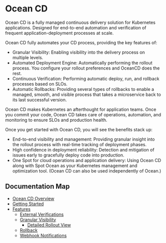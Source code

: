 <meta name="robots" content="noindex">

# Ocean CD

Ocean CD is a fully managed continuous delivery solution for Kubernetes applications.
Designed for end-to-end automation and verification of frequent application-deployment processes at scale.

Ocean CD fully automates your CD process, providing the key features of:
- Granular Visibility: Enabling visibility into the delivery process on multiple levels.
- Automated Deployment Engine: Automatically performing the rollout process. You configure your rollout preferences and OceanCD does the rest.
- Continuous Verification: Performing automatic deploy, run, and rollback processes based on SLOs.
- Automatic Rollbacks: Providing several types of rollbacks to enable a managed, smooth, and visible process that takes a microservice back to its last successful version.

Ocean CD makes Kubernetes an afterthought for application teams. Once you commit your code, Ocean CD takes care of operations, automation, and monitoring to ensure SLOs and production health.

Once you get started with Ocean CD, you will see the benefits stack up:
- End-to-end visibility and management​: Providing granular insight into the rollout process with real-time tracking of deployment phases​.
- High confidence in deployment reliability: Detection and mitigation of issues early to gracefully deploy code into production.
- One Spot for cloud operations and application delivery: Using Ocean CD along with Spot Ocean as your Kubernetes management and optimization tool. (Ocean CD can also be used independently of Ocean.)

## Documentation Map

  - [Ocean CD Overview](ocean-cd/ocean-cd-overview)
  - [Getting Started](ocean-cd/getting-started/)
  - [Features](ocean-cd/features/)
      - [External Verifications](ocean-cd/features/external-verifications)
      - [Granular Visibility](ocean-cd/features/granular-visibility/)
          - [Detailed Rollout View](ocean-cd/features/granular-visibility/detailed-rollout-view)
      - [Rollback](ocean-cd/features/rollback)
      - [Webhook Notifications](ocean-cd/features/webhook-notifications)
